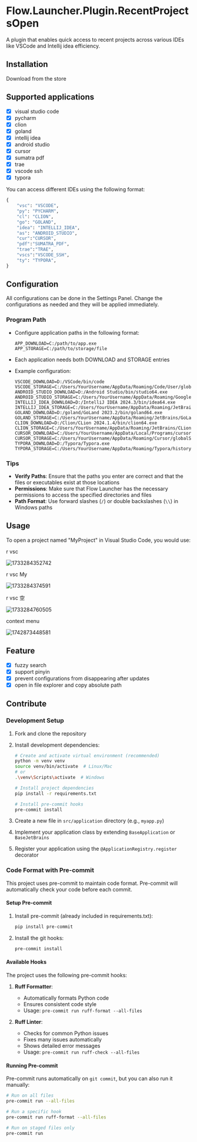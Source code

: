 # Flow.Launcher.Plugin.RecentProjectsOpen

A plugin that enables quick access to recent projects across various IDEs like VSCode and Intellij idea efficiency.

## Installation

Download from the store

## Supported applications

- [x] visual studio code
- [x] pycharm
- [x] clion
- [x] goland
- [x] intellij idea
- [x] android studio
- [x] cursor
- [x] sumatra pdf
- [x] trae
- [x] vscode ssh
- [x] typora

You can access different IDEs using the following format:

```python
{
    "vsc": "VSCODE",
    "py": "PYCHARM",
    "cl": "CLION",
    "go": "GOLAND",
    "idea": "INTELLIJ_IDEA",
    "as": "ANDROID_STUDIO",
    "cur":"CURSOR",
    "pdf":"SUMATRA_PDF",
    "trae":"TRAE",
    "vscs":"VSCODE_SSH",
    "ty": "TYPORA",
}
```

## Configuration

All configurations can be done in the Settings Panel. Change the configurations as needed and they will be applied immediately.

### Program Path

- Configure application paths in the following format:

  ```plaintext
  APP_DOWNLOAD=C:/path/to/app.exe
  APP_STORAGE=C:/path/to/storage/file
  ```

- Each application needs both DOWNLOAD and STORAGE entries
- Example configuration:

  ```plaintext
  VSCODE_DOWNLOAD=D:/VSCode/bin/code
  VSCODE_STORAGE=C:/Users/YourUsername/AppData/Roaming/Code/User/globalStorage/storage.json
  ANDROID_STUDIO_DOWNLOAD=D:/Android Studio/bin/studio64.exe
  ANDROID_STUDIO_STORAGE=C:/Users/YourUsername/AppData/Roaming/Google/AndroidStudio2024.1/options/recentProjects.xml
  INTELLIJ_IDEA_DOWNLOAD=D:/IntelliJ IDEA 2024.3/bin/idea64.exe
  INTELLIJ_IDEA_STORAGE=C:/Users/YourUsername/AppData/Roaming/JetBrains/IntelliJIdea2024.3/options/recentProjects.xml
  GOLAND_DOWNLOAD=D:/goland/GoLand 2023.2/bin/goland64.exe
  GOLAND_STORAGE=C:/Users/YourUsername/AppData/Roaming/JetBrains/GoLand2023.2/options/recentProjects.xml
  CLION_DOWNLOAD=D:/Clion/CLion 2024.1.4/bin/clion64.exe
  CLION_STORAGE=C:/Users/YourUsername/AppData/Roaming/JetBrains/CLion2024.1/options/recentProjects.xml
  CURSOR_DOWNLOAD=C:/Users/YourUsername/AppData/Local/Programs/cursor/Cursor.exe
  CURSOR_STORAGE=C:/Users/YourUsername/AppData/Roaming/Cursor/globalStorage/storage.json
  TYPORA_DOWNLOAD=D:/Typora/Typora.exe
  TYPORA_STORAGE=C:/Users/YourUsername/AppData/Roaming/Typora/history.data
  ```

### Tips

- **Verify Paths**: Ensure that the paths you enter are correct and that the files or executables exist at those locations
- **Permissions**: Make sure that Flow Launcher has the necessary permissions to access the specified directories and files
- **Path Format**: Use forward slashes (`/`) or double backslashes (`\\`) in Windows paths

## Usage

To open a project named "MyProject" in Visual Studio Code, you would use:

r vsc

![1733284352742](image/README/1733284352742.png)

r vsc My

![1733284374591](image/README/1733284374591.png)

r vsc 空

![1733284760505](image/README/1733284760505.png)

context menu

![1742873448581](image/README/1742873448581.png)

## Feature

- [x] fuzzy search
- [x] support pinyin
- [x] prevent configurations from disappearing after updates
- [x] open in file explorer and copy absolute path

## Contribute

### Development Setup

1. Fork and clone the repository
2. Install development dependencies:

   ```bash
   # Create and activate virtual environment (recommended)
   python -m venv venv
   source venv/bin/activate  # Linux/Mac
   # or
   .\venv\Scripts\activate  # Windows

   # Install project dependencies
   pip install -r requirements.txt

   # Install pre-commit hooks
   pre-commit install
   ```

3. Create a new file in `src/application` directory (e.g., `myapp.py`)
4. Implement your application class by extending `BaseApplication` or `BaseJetBrains`
5. Register your application using the `@ApplicationRegistry.register` decorator

### Code Format with Pre-commit

This project uses pre-commit to maintain code format. Pre-commit will automatically check your code before each commit.

#### Setup Pre-commit

1. Install pre-commit (already included in requirements.txt):

   ```bash
   pip install pre-commit
   ```

2. Install the git hooks:

   ```bash
   pre-commit install
   ```

#### Available Hooks

The project uses the following pre-commit hooks:

1. **Ruff Formatter**:

   - Automatically formats Python code
   - Ensures consistent code style
   - Usage: `pre-commit run ruff-format --all-files`

2. **Ruff Linter**:

   - Checks for common Python issues
   - Fixes many issues automatically
   - Shows detailed error messages
   - Usage: `pre-commit run ruff-check --all-files`

#### Running Pre-commit

Pre-commit runs automatically on `git commit`, but you can also run it manually:

```bash
# Run on all files
pre-commit run --all-files

# Run a specific hook
pre-commit run ruff-format --all-files

# Run on staged files only
pre-commit run
```
